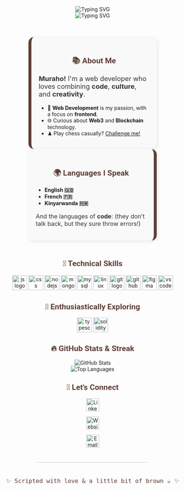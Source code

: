 <!-- Intro: Moving Text -->
<div align="center">
  <img src="https://readme-typing-svg.demolab.com?font=Roboto+mono&size=40&duration=3000&color=5D4037&center=true&vCenter=true&width=435&lines=Hey..+It's+Lyse%F0%9F%91%8B;I'm+a+Web+Dev" alt="Typing SVG"/>
</div>
<div align="center">
  <img src="https://readme-typing-svg.demolab.com?font=Fira+Code&duration=2500&pause=800&color=5D4037&center=true&vCenter=true&width=435&lines=Let's+build+interesting+things!+%F0%9F%8C%9F" alt="Typing SVG" />
</div>

<!-- About Me Section -->
<div style="display: flex; justify-content: center; flex-wrap: wrap; margin: 50px 0;">
  <div style="width: 45%; min-width: 300px; background-color: #f9f9f9; padding: 20px; border-radius: 15px; box-shadow: 2px 2px 10px rgba(0, 0, 0, 0.1); border-left: 8px solid #5D4037;">
    <h2 align="center" style="color: #5D4037; font-family: 'Roboto', sans-serif;">📚 About Me</h2>
    <p style="text-align: left; font-size: 18px; color: #333;">
      <strong>Muraho!</strong> I'm a web developer who loves combining <strong>code</strong>, <strong>culture</strong>, and <strong>creativity</strong>.
    </p>
    <ul>
      <li>🧠 <strong>Web Development</strong> is my passion, with a focus on <strong>frontend</strong>.</li>
      <li>🌐 Curious about <strong>Web3</strong> and <strong>Blockchain</strong> technology.</li>
      <li>♟ Play chess casually? <a href="https://www.chess.com/member/lyse-a" target="_blank">Challenge me!</a></li>
    </ul>
  </div>

  <div style="width: 45%; min-width: 300px; background-color: #f9f9f9; padding: 20px; border-radius: 15px; box-shadow: 2px 2px 10px rgba(0, 0, 0, 0.1); border-right: 8px solid #5D4037;">
    <h2 align="center" style="color: #5D4037; font-family: 'Roboto', sans-serif;">🌍 Languages I Speak</h2>
    <ul>
      <li><strong>English 🇬🇧</strong></li>
      <li><strong>French 🇫🇷</strong></li>
      <li><strong>Kinyarwanda 🇷🇼</strong></li>
    </ul>
    <p style="font-size: 16px; color: #333;">And the languages of <strong>code</strong>: (they don’t talk back, but they sure throw errors!)</p>
  </div>
</div>

<!-- Technical Skills -->
<h2 align="center" style="color: #5D4037; font-family: 'Roboto', sans-serif;">🧰 Technical Skills</h2>
<div align="center" style="margin-top: 20px;">
  <img src="https://cdn.jsdelivr.net/gh/devicons/devicon/icons/javascript/javascript-original.svg" height="40" alt="js logo"/>
  <img src="https://cdn.jsdelivr.net/gh/devicons/devicon/icons/css3/css3-original.svg" height="40" alt="css logo"/>
  <img src="https://cdn.jsdelivr.net/gh/devicons/devicon/icons/nodejs/nodejs-original.svg" height="40" alt="nodejs logo"/>
  <img src="https://cdn.jsdelivr.net/gh/devicons/devicon/icons/mongodb/mongodb-original.svg" height="40" alt="mongodb logo"/>
  <img src="https://cdn.jsdelivr.net/gh/devicons/devicon/icons/mysql/mysql-original.svg" height="40" alt="mysql logo"/>
  <img src="https://cdn.jsdelivr.net/gh/devicons/devicon/icons/linux/linux-original.svg" height="40" alt="linux logo"/>
  <img src="https://cdn.jsdelivr.net/gh/devicons/devicon/icons/git/git-original.svg" height="40" alt="git logo"/>
  <img src="https://cdn.jsdelivr.net/gh/devicons/devicon/icons/github/github-original.svg" height="40" alt="github logo"/>
  <img src="https://cdn.jsdelivr.net/gh/devicons/devicon/icons/figma/figma-original.svg" height="40" alt="figma logo"/>
  <img src="https://cdn.jsdelivr.net/gh/devicons/devicon/icons/vscode/vscode-original.svg" height="40" alt="vscode logo"/>
</div>

<!-- Exploring -->
<h2 align="center" style="color: #5D4037; font-family: 'Roboto', sans-serif;">🌱 Enthusiastically Exploring</h2>
<div align="center" style="margin-top: 10px;">
  <img src="https://cdn.jsdelivr.net/gh/devicons/devicon/icons/typescript/typescript-original.svg" height="40" alt="typescript logo"/>
  <img src="https://upload.wikimedia.org/wikipedia/commons/9/98/Solidity_logo.svg" height="40" alt="solidity logo"/>
</div>

<!-- GitHub Stats -->
<h2 align="center" style="color: #5D4037; font-family: 'Roboto', sans-serif;">🔥 GitHub Stats & Streak</h2>
<div align="center" style="margin-top: 10px;">
  <img src="https://github-readme-stats.vercel.app/api?username=A-L-A&show_icons=true&theme=radical&count_private=true&title_color=E3DBCC&text_color=E3DBCC&icon_color=E3DBCC&cache_seconds=100" alt="GitHub Stats"/>
</div>
<div align="center">
  <img src="https://github-readme-stats.vercel.app/api/top-langs/?username=A-L-A&layout=compact&theme=radical&title_color=E3DBCC&text_color=E3DBCC&cache_seconds=1800" alt="Top Languages"/>
</div>

<!-- Let's Connect -->
<h2 align="center" style="color: #5D4037; font-family: 'Roboto', sans-serif;">💌 Let's Connect</h2>
<p align="center">
  <a href="https://www.linkedin.com/in/lyseaneze/" target="_blank" rel="noopener noreferrer">
    <img src="https://cdn.jsdelivr.net/gh/devicons/devicon/icons/linkedin/linkedin-original.svg" height="35" alt="LinkedIn"/>
  </a>
</p>
<p align="center">
  <a href="https://anezelyse.com/" target="_blank" rel="noopener noreferrer">
    <img src="https://img.icons8.com/ios-filled/40/5D4037/domain.png" height="35" alt="Website"/>
  </a>
</p>
<p align="center">
  <a href="mailto:lyseaaneze@gmail.com" target="_blank" rel="noopener noreferrer">
    <img src="https://img.icons8.com/ios-filled/40/5D4037/gmail-new.png" height="35" alt="Email"/>
  </a>
</p>

<!-- Footer -->
<hr style="border: none; height: 1px; background-color: #ccc; width: 60%; margin: 40px auto;" />
<p align="center" style="color: #5D4037; font-family: 'Roboto Mono', monospace; font-size: 16px;">
  ✨ Scripted with love & a little bit of brown ☕ ✨
</p>
